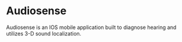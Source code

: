 # Audiosense
Audiosense is an IOS mobile application built to diagnose hearing and utilizes 3-D sound localization.
